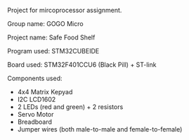 Project for mircoprocessor assignment. 

Group name: GOGO Micro

Project name: Safe Food Shelf

Program used: STM32CUBEIDE

Board used: STM32F401CCU6 (Black Pill) + ST-link

Components used: 
- 4x4 Matrix Kepyad
- I2C LCD1602
- 2 LEDs (red and green) + 2 resistors
- Servo Motor
- Breadboard
- Jumper wires (both male-to-male and female-to-female)
